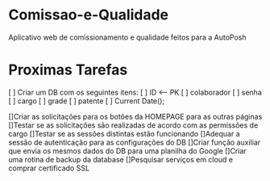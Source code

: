 # Comissao-e-Qualidade
Aplicativo web de comissionamento e qualidade feitos para a AutoPosh

# Proximas Tarefas
[ ] Criar um DB com os seguintes itens:
    [ ] ID <-- PK
    [ ] colaborador 
    [ ] senha 
    [ ] cargo
    [ ] grade
    [ ] patente
    [ ] Current Date();

[]Criar as solicitações para os botões da HOMEPAGE para as outras páginas
[]Testar se as solicitações são realizadas de acordo com as permissões de cargo
[]Testar se as sessões distintas estão funcionando
[]Adequar a sessão de autenticação para as configurações do DB
[]Criar função auxiliar que envia os mesmos dados do DB para uma planilha do Google
[]Criar uma rotina de backup da database
[]Pesquisar serviços em cloud e comprar certificado SSL
